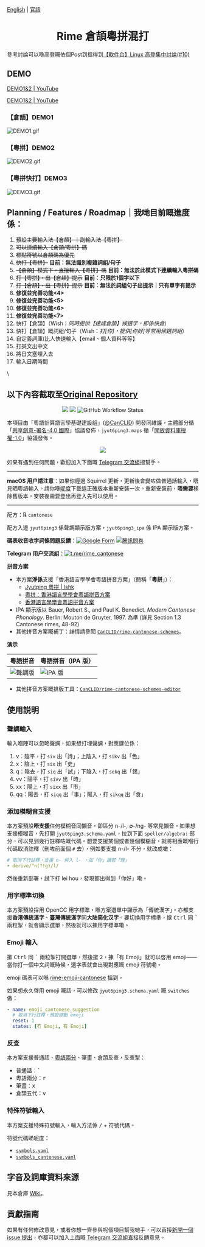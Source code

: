 [English](README-en.md) | [官話](README-cmn.md)

<div lang="yue-HK">

<h1 align="center">Rime 倉頡粵拼混打</h1>

參考討論可以喺高登嘅依個Post到搵得到[【軟件台】Linux 高登集中討論(#10)](https://forum.hkgolden.com/thread/7908621/page/4)

## DEMO
[DEMO1&2 | YouTube](https://youtu.be/CPhoTEEFDhI)

[DEMO1&2 | YouTube](https://youtu.be/MAnnJ7BrYOg)

### 【倉頡】DEMO1
![DEMO1.gif](./DEMO/DEMO1.gif)
### 【粵拼】DEMO2
![DEMO2.gif](./DEMO/DEMO2.gif)
### 【粵拼快打】DEMO3
![DEMO3.gif](./DEMO/DEMO3.gif)

## Planning / Features / Roadmap｜我哋目前嘅進度係：
1. <s>預設主要輸入法【倉頡】｜副輸入法【粵拼】</s>
2. <s>可以連續輸入【倉頡/粵拼】碼</s>
3. <s>標點符號以倉頡碼為優先</s>
4. <s>快打【粵拼】</s>
**目前：無法識別複雜詞組/句子**
5. <s>【倉頡】模式下，直接輸入【粵拼】碼</s>
**目前：無法於此模式下連續輸入粵拼碼**
6. <s>打【粵拼】，出【倉頡】提示</s>
**目前：只限於1個字以下**
7. <s>打【倉頡】，出【粵拼】提示</s>
**目前：無法於詞組句子出提示｜只有單字有提示**
8. **修復並完善功能<4>**
9. **修復並完善功能<5>**
10. **修復並完善功能<6>**
11. **修復並完善功能<7>**
12. 快打【倉頡】（Wish：<i>同時提供【速成倉頡】候選字，即係快倉</i>）
13. 快打【倉頡】嘅詞組/句子（Wish：<i>打[你]，提供[你好]等常用候選詞組</i>）
14. 自定義詞庫(比人快速輸入【email、個人資料等等】
15. 打英文出中文
16. 將日文塞埋入去
17. 輸入日期時間

\

## 以下內容截取至[Original Repository](https://github.com/rime/rime-cantonese)

<p align="center">
<a href="https://github.com/rime/rime-cantonese/issues"><img src="https://img.shields.io/badge/%E6%AD%A1%E8%BF%8E-%E5%8F%83%E8%88%87%E8%B2%A2%E7%8D%BB-1dd3b0?style=for-the-badge&logo=github"/></a>
<a href="https://github.com/rime/rime-cantonese/releases"><img src="https://img.shields.io/github/v/release/rime/rime-cantonese?color=38618c&label=%E7%A9%A9%E5%AE%9A%E7%99%BC%E4%BD%88%E7%89%88%E6%9C%AC&style=for-the-badge"/></a>
<img alt="GitHub Workflow Status" src="https://img.shields.io/github/actions/workflow/status/rime/rime-cantonese/package.yml?label=%E5%B0%81%E8%A3%9D%E7%A8%8B%E5%BC%8F&logo=github&style=for-the-badge">

本項目由「粵語計算語言學基礎建設組」([@CanCLID](https://github.com/CanCLID)) 開發同維護，主體部分循「[共享創意-署名-4.0 國際](http://creativecommons.org/licenses/by/4.0/)」協議發佈，`jyut6ping3.maps` 循「[開放資料庫授權-1.0](https://opendatacommons.org/licenses/odbl/)」協議發佈。

<p align="center"><a href="https://github.com/rime/rime-cantonese/wiki/%E6%96%B0%E6%89%8B%E5%AE%89%E8%A3%9D%E6%95%99%E7%A8%8B"><img src="https://raw.githubusercontent.com/rime/rime-cantonese/build/button 安裝教程.svg"/></a></p>

如果有遇到任何問題，歡迎加入下面嘅 [Telegram 交流組](https://t.me/rime_cantonese)搵幫手。

---

<b>macOS 用户請注意</b>：如果你經過 Squirrel 更新，更新後會變咗做普通話輸入，唔見晒粵語輸入。請你喺[呢度](https://github.com/rime/rime-cantonese/releases)下載返正確版本重新安裝一次。重新安裝前，<b>唔需要</b>移除舊版本，安裝後需要登出再登入先可以使用。

---

配方：℞ `cantonese`

配方入邊 `jyut6ping3` 係聲調顯示版方案，`jyut6ping3_ipa` 係 IPA 顯示版方案。

**碼表收音收字詞條問題反饋**：[![Google Form](https://img.shields.io/badge/Google_Form-white?style=flat-square&logo=google)](https://forms.gle/83cVEAiahr9wjyyq6) [![騰訊問卷](https://img.shields.io/badge/%E9%A8%B0%E8%A8%8A%E5%95%8F%E5%8D%B7-brightgreen?style=flat-square)](https://wj.qq.com/s2/7613837/0794)

**Telegram 用户交流組**：[![t.me/rime_cantonese](https://img.shields.io/badge/rime_cantonese-blue?style=flat-square&logo=telegram)](https://t.me/rime_cantonese)

**拼音方案**

- 本方案**淨係**支援「香港語言學學會粵語拼音方案」（簡稱「**粵拼**」）：
  - [Jyutping 粵拼 | lshk](https://www.lshk.org/jyutping)
  - [粵拼：香港語言學學會粵語拼音方案](https://www.jyutping.org/jyutping/)
  - [香港語言學學會粵語拼音方案](https://zh.wikipedia.org/wiki/香港語言學學會粵語拼音方案)
- IPA 顯示版以 Bauer, Robert S., and Paul K. Benedict. _Modern Cantonese Phonology_. Berlin: Mouton de Gruyter, 1997. 為準 (詳見 Section 1.3 Cantonese rimes, 48-92)
- 其他拼音方案嘅補丁：詳情請參閱 [`CanCLID/rime-cantonese-schemes`](https://github.com/CanCLID/rime-cantonese-schemes)。

**演示**

| 粵語拼音                   | 粵語拼音（IPA 版）        |
| -------------------------- | ------------------------- |
| ![聲調版](./demo/tone.gif) | ![IPA 版](./demo/ipa.gif) |

- 其他拼音方案嘅排版工具：[`CanCLID/rime-cantonese-schemes-editor`](https://github.com/CanCLID/rime-cantonese-schemes-editor)

## 使用説明

### 聲調輸入

輸入嗰陣可以忽略聲調，如果想打埋聲調，對應鍵位係：

1. v：陰平，打 `siv` 出「詩」；上陰入，打 `sikv` 出「色」
2. x：陰上，打 `six` 出「史」
3. q：陰去，打 `siq` 出「試」；下陰入，打 `sekq` 出「錫」
4. vv：陽平，打 `sivv` 出「時」
5. xx：陽上，打 `sixx` 出「市」
6. qq：陽去，打 `siqq` 出「事」；陽入，打 `sikqq` 出「食」

### 添加模糊音支援

本方案預設**唔支援**任何模糊音同懶音，即區分 n-/l-, &empty;-/ng- 等常見懶音。如果想支援模糊音，先打開 `jyut6ping3.schema.yaml`，拉到下面 `speller/algebra:` 部分，可以見到幾行註釋咗嘅代碼。想要支援某個或者幾個模糊音，就將相應嘅嗰行代碼取消註釋（刪咗前面個 `#` 去），例如要支援 n-/l- 不分，就改成噉：

```yaml
# 取消下行註釋，支援 n- 併入 l- ，如「你」讀若「理」
- derive/^n(?!g)/l/
```

然後重新部署，試下打 lei hou，發現都出得到「你好」嘞。

### 用字標準切換

本方案預設採用 OpenCC 用字標準，喺方案選單中顯示為「傳統漢字」。亦都支援**香港傳統漢字**、**臺灣傳統漢字**同**大陆简化汉字**。要切換用字標準，撳 <kbd>Ctrl</kbd> 同 <kbd>`</kbd> 兩粒掣，就會顯示選單，然後就可以揀用字標準嘞。

### Emoji 輸入

撳 <kbd>Ctrl</kbd> 同 <kbd>`</kbd> 兩粒掣打開選單，然後撳 <kbd>2</kbd>，揀「有 Emoji」就可以啓用 emoji——當你打一個中文詞嘅時候，選字表就會出現對應嘅 emoji 符號嘞。

emoji 碼表可以喺 [rime-emoji-cantonese](https://github.com/rime/rime-emoji-cantonese) 搵到。

如果想永久啓用 emoji 嘅話，可以修改 `jyut6ping3.schema.yaml` 嘅 `switches` 做：

```yaml
- name: emoji_cantonese_suggestion
  # 取消下行註釋，預設啓動 emoji
  reset: 1
  states: [冇 Emoji, 有 Emoji]
```

### 反查

本方案支援普通話、[粵語兩分](https://github.com/CanCLID/rime-loengfan)、筆畫、倉頡反查，反查掣：

- 普通話：<kbd>`</kbd>
- 粵語兩分：<kbd>r</kbd>
- 筆畫：<kbd>x</kbd>
- 倉頡五代：<kbd>v</kbd>

### 特殊符號輸入

本方案支援特殊符號輸入，輸入方法係 <kbd>/</kbd> + 符號代碼。

符號代碼睇呢度：

- [`symbols.yaml`](https://github.com/rime/rime-prelude/blob/master/symbols.yaml)
- [`symbols_cantonese.yaml`](symbols_cantonese.yaml)

## 字音及詞庫資料來源

見本倉庫 [Wiki](https://github.com/rime/rime-cantonese/wiki)。

## 貢獻指南

如果有任何修改意見，或者你想一齊參與呢個項目幫我哋手，可以直接[新開一個 issue 提出](https://github.com/rime/rime-cantonese/issues)，亦都可以加入上面嘅 [Telegram 交流組](https://t.me/rime_cantonese)直接反饋意見。

</div>
